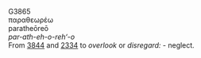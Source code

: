 <body>
  <p>G3865<br>  παραθεωρέω  <br> paratheōreō  <br><i>par-ath-eh-o-reh‘-o </i><br>From <a href="g3844.htm">3844</a> and <a href="g2334.htm">2334</a>  to <i>overlook</i> or <i>disregard:</i> - neglect.<br></p>
 </body>